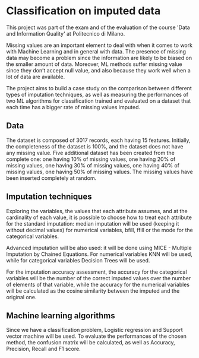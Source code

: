 # Classification on imputed data
This project was part of the exam and of the evaluation of the course 'Data and Information Quality' at Politecnico di Milano. 

Missing values are an important element to deal with when it comes to work with Machine Learning
and in general with data. The presence of missing data may become a problem since the information
are likely to be biased on the smaller amount of data. Moreover, ML methods suffer missing value since
they don’t accept null value, and also because they work well when a lot of data are available. 

The
project aims to build a case study on the comparison between different types of imputation techniques,
as well as measuring the performances of two ML algorithms for classification trained and evaluated
on a dataset that each time has a bigger rate of missing values imputed.

## Data
The dataset is composed of 3017 records, each having 15 features. Initially, the completeness of the dataset is 100%, and the dataset does not have any missing value.
Five additional dataset has been created from the complete one: one having 10% of missing values,
one having 20% of missing values, one having 30% of missing values, one having 40% of missing values,
one having 50% of missing values. The missing values have been inserted completely at random.

## Imputation techniques
Exploring the variables, the values that each attribute assumes, and at the cardinality of each value,
it is possible to choose how to treat each attribute for the standard imputation: median imputation will be used (keeping it without decimal values) for numerical variables, bfill, ffill or the mode for the categorical variables. 

Advanced imputation will be also used: it will be done using MICE - Multiple Imputation by Chained Equations. For numerical variables KNN will be used, while for categorical variables Decision Trees will be used.

For the imputation accuracy assessment, the accuracy for the categorical variables will be the number of the correct imputed values over
the number of elements of that variable, while the accuracy for the numerical variables will be calculated as the cosine similarity between the
imputed and the original one.

## Machine learning algorithms
Since we have a classification problem, Logistic regression and Support vector machine will be used. To evaluate the performances of the chosen method, the confusion matrix will be calculated, as well as Accuracy, Precision, Recall and F1 score.

